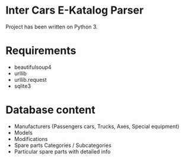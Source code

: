# Inter Cars E-Katalog Parser

Project has been written on Python 3.

# Requirements
- beautifulsoup4
- urllib
- urllib.request
- sqlite3


# Database content
- Manufacturers (Passengers cars, Trucks, Axes, Special equipment)
- Models
- Modifications
- Spare parts Categories / Subcategories
- Particular spare parts with detailed info
